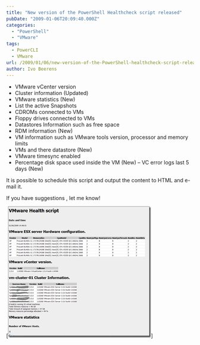```yaml
---
title: "New version of the PowerShell Healthcheck script released"
pubDate: "2009-01-06T20:09:40.000Z"
categories: 
  - "PowerShell"
  - "VMware"
tags:
  - PowerCLI
  - VMware
url: /2009/01/06/new-version-of-the-PowerShell-healthcheck-script-released/
author: Ivo Beerens
---
```

- VMware vCenter version
- Cluster information (Updated)
- VMware statistics (New)
- List the active Snapshots
- CDROMs connected to VMs
- Floppy drives connected to VMs
- Datastores Information such as free space  
- RDM information (New)
- VM information such as VMware tools version, processor and memory limits
- VMs and there datastore (New)
- VMware timesync enabled
- Percentage disk space used inside the VM (New)
– VC error logs last 5 days (New)

It is possible to schedule this script and output the content to HTML and e-mail it.

If you have suggestions , let me know!

[![image](images/image-thumb.png)]



